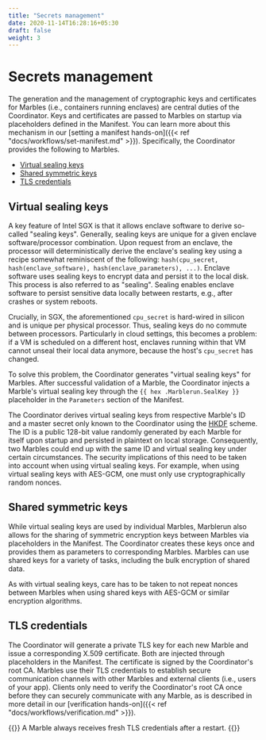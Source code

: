 ```yaml
---
title: "Secrets management"
date: 2020-11-14T16:28:16+05:30
draft: false
weight: 3
---
```


# Secrets management

The generation and the management of cryptographic keys and certificates for Marbles (i.e., containers running enclaves) are central duties of the Coordinator. Keys and certificates are passed to Marbles on startup via placeholders defined in the Manifest. You can learn more about this mechanism in our [setting a manifest hands-on]({{< ref "docs/workflows/set-manifest.md" >}}). Specifically, the Coordinator provides the following to Marbles.

* [Virtual sealing keys](#virtual-sealing-keys)
* [Shared symmetric keys](#shared-symmetric-keys)
* [TLS credentials](#tls-credentials)

## Virtual sealing keys

A key feature of Intel SGX is that it allows enclave software to derive so-called "sealing keys". Generally, sealing keys are unique for a given enclave software/processor combination. Upon request from an enclave, the processor will deterministically derive the enclave's sealing key using a recipe somewhat reminiscent of the following: `hash(cpu_secret, hash(enclave_software), hash(enclave_parameters), ...)`. Enclave software uses sealing keys to encrypt data and persist it to the local disk. This process is also referred to as "sealing". Sealing enables enclave software to persist sensitive data locally between restarts, e.g., after crashes or system reboots.

Crucially, in SGX, the aforementioned `cpu_secret` is hard-wired in silicon and is unique per physical processor. Thus, sealing keys do no commute between processors. Particularly in cloud settings, this becomes a problem: if a VM is scheduled on a different host, enclaves running within that VM cannot unseal their local data anymore, because the host's `cpu_secret` has changed.

To solve this problem, the Coordinator generates "virtual sealing keys" for Marbles. After successful validation of a Marble, the Coordinator injects a Marble's virtual sealing key through the `{{ hex .Marblerun.SealKey }}` placeholder in the `Parameters` section of the Manifest.

The Coordinator derives virtual sealing keys from respective Marble's ID and a master secret only known to the Coordinator using the [HKDF](https://tools.ietf.org/html/rfc5869) scheme. The ID is a public 128-bit value randomly generated by each Marble for itself upon startup and persisted in plaintext on local storage. Consequently, two Marbles could end up with the same ID and virtual sealing key under certain circumstances. The security implications of this need to be taken into account when using virtual sealing keys. For example, when using virtual sealing keys with AES-GCM, one must only use cryptographically random nonces.

## Shared symmetric keys

While virtual sealing keys are used by individual Marbles, Marblerun also allows for the sharing of symmetric encryption keys between Marbles via placeholders in the Manifest. The Coordinator creates these keys once and provides them as parameters to corresponding Marbles. Marbles can use shared keys for a variety of tasks, including the bulk encryption of shared data.

As with virtual sealing keys, care has to be taken to not repeat nonces between Marbles when using shared keys with AES-GCM or similar encryption algorithms.

## TLS credentials

The Coordinator will generate a private TLS key for each new Marble and issue a corresponding X.509 certificate. Both are injected through placeholders in the Manifest. The certificate is signed by the Coordinator's root CA. Marbles use their TLS credentials to establish secure communication channels with other Marbles and external clients (i.e., users of your app). Clients only need to verify the Coordinator's root CA once before they can securely communicate with any Marble, as is described in more detail in our [verification hands-on]({{< ref "docs/workflows/verification.md" >}}).

{{<note>}}
A Marble always receives fresh TLS credentials after a restart.
{{</note>}}
